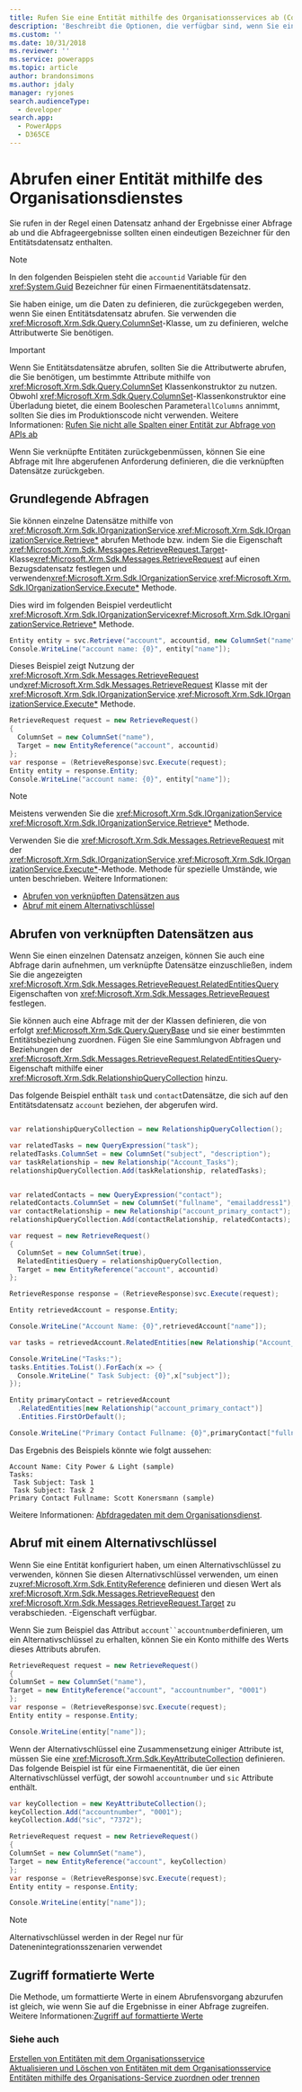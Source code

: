 ```yaml
---
title: Rufen Sie eine Entität mithilfe des Organisationsservices ab (Common Data Service) | Microsoft Docs
description: 'Beschreibt die Optionen, die verfügbar sind, wenn Sie einen Datensatz programmgesteuert abrufen'
ms.custom: ''
ms.date: 10/31/2018
ms.reviewer: ''
ms.service: powerapps
ms.topic: article
author: brandonsimons
ms.author: jdaly
manager: ryjones
search.audienceType:
  - developer
search.app:
  - PowerApps
  - D365CE
---
```

# <a name="retrieve-an-entity-using-the-organization-service"></a>Abrufen einer Entität mithilfe des Organisationsdienstes

Sie rufen in der Regel einen Datensatz anhand der Ergebnisse einer Abfrage ab und die Abfrageergebnisse sollten einen eindeutigen Bezeichner für den Entitätsdatensatz enthalten.

> [!NOTE]
> In den folgenden Beispielen steht die `accountid` Variable für den <xref:System.Guid> Bezeichner für einen Firmaenentitätsdatensatz.

Sie haben einige, um die Daten zu definieren, die zurückgegeben werden, wenn Sie einen Entitätsdatensatz abrufen. Sie verwenden die <xref:Microsoft.Xrm.Sdk.Query.ColumnSet>-Klasse, um zu definieren, welche Attributwerte Sie benötigen.


> [!IMPORTANT]
> Wenn Sie Entitätsdatensätze abrufen, sollten Sie die Attributwerte abrufen, die Sie benötigen, um bestimmte Attribute mithilfe von <xref:Microsoft.Xrm.Sdk.Query.ColumnSet> Klassenkonstruktor zu nutzen. Obwohl <xref:Microsoft.Xrm.Sdk.Query.ColumnSet>-Klassenkonstruktor eine Überladung bietet, die einem Booleschen Parameter`allColumns` annimmt, sollten Sie dies im Produktionscode nicht verwenden. Weitere Informationen: [Rufen Sie nicht alle Spalten einer Entität zur Abfrage von APIs ab](/dynamics365/customer-engagement/guidance/data/retrieve-specific-columns-entity-via-query-apis)

Wenn Sie verknüpfte Entitäten zurückgebenmüssen, können Sie eine Abfrage mit Ihre abgerufenen Anforderung definieren, die die verknüpften Datensätze zurückgeben.


## <a name="basic-retrieve"></a>Grundlegende Abfragen

Sie können einzelne Datensätze mithilfe von <xref:Microsoft.Xrm.Sdk.IOrganizationService>.<xref:Microsoft.Xrm.Sdk.IOrganizationService.Retrieve*> abrufen Methode bzw. indem Sie die Eigenschaft <xref:Microsoft.Xrm.Sdk.Messages.RetrieveRequest.Target>-Klasse<xref:Microsoft.Xrm.Sdk.Messages.RetrieveRequest> auf einen Bezugsdatensatz festlegen und verwenden<xref:Microsoft.Xrm.Sdk.IOrganizationService>.<xref:Microsoft.Xrm.Sdk.IOrganizationService.Execute*> Methode.

Dies wird im folgenden Beispiel verdeutlicht <xref:Microsoft.Xrm.Sdk.IOrganizationService><xref:Microsoft.Xrm.Sdk.IOrganizationService.Retrieve*> Methode.

```csharp
Entity entity = svc.Retrieve("account", accountid, new ColumnSet("name"));
Console.WriteLine("account name: {0}", entity["name"]);
```

Dieses Beispiel zeigt Nutzung der <xref:Microsoft.Xrm.Sdk.Messages.RetrieveRequest> und<xref:Microsoft.Xrm.Sdk.Messages.RetrieveRequest> Klasse mit der <xref:Microsoft.Xrm.Sdk.IOrganizationService>.<xref:Microsoft.Xrm.Sdk.IOrganizationService.Execute*> Methode.

```csharp
RetrieveRequest request = new RetrieveRequest()
{
  ColumnSet = new ColumnSet("name"),
  Target = new EntityReference("account", accountid)
};
var response = (RetrieveResponse)svc.Execute(request);
Entity entity = response.Entity;
Console.WriteLine("account name: {0}", entity["name"]);
```

> [!NOTE]
> Meistens verwenden Sie die <xref:Microsoft.Xrm.Sdk.IOrganizationService> <xref:Microsoft.Xrm.Sdk.IOrganizationService.Retrieve*>  Methode.
>
> Verwenden Sie die <xref:Microsoft.Xrm.Sdk.Messages.RetrieveRequest> mit der <xref:Microsoft.Xrm.Sdk.IOrganizationService>.<xref:Microsoft.Xrm.Sdk.IOrganizationService.Execute*>-Methode. Methode für spezielle Umstände, wie unten beschrieben. 
> Weitere Informationen: 
> - [Abrufen von verknüpften Datensätzen aus](#retrieve-with-related-records)
> - [Abruf mit einem Alternativschlüssel](#retrieve-with-an-alternate-key)


## <a name="retrieve-with-related-records"></a>Abrufen von verknüpften Datensätzen aus

Wenn Sie einen einzelnen Datensatz anzeigen, können Sie auch eine Abfrage darin aufnehmen, um verknüpfte Datensätze einzuschließen, indem Sie die angezeigten <xref:Microsoft.Xrm.Sdk.Messages.RetrieveRequest.RelatedEntitiesQuery> Eigenschaften von <xref:Microsoft.Xrm.Sdk.Messages.RetrieveRequest> festlegen.

Sie können auch eine Abfrage mit der der Klassen definieren, die von erfolgt <xref:Microsoft.Xrm.Sdk.Query.QueryBase> und sie einer bestimmten Entitätsbeziehung zuordnen. Fügen Sie eine Sammlungvon Abfragen und Beziehungen der <xref:Microsoft.Xrm.Sdk.Messages.RetrieveRequest.RelatedEntitiesQuery>-Eigenschaft mithilfe einer <xref:Microsoft.Xrm.Sdk.RelationshipQueryCollection> hinzu.

Das folgende Beispiel enthält `task` und `contact`Datensätze, die sich auf den Entitätsdatensatz `account` beziehen, der abgerufen wird.

```csharp

var relationshipQueryCollection = new RelationshipQueryCollection();

var relatedTasks = new QueryExpression("task");
relatedTasks.ColumnSet = new ColumnSet("subject", "description");
var taskRelationship = new Relationship("Account_Tasks");
relationshipQueryCollection.Add(taskRelationship, relatedTasks);


var relatedContacts = new QueryExpression("contact");
relatedContacts.ColumnSet = new ColumnSet("fullname", "emailaddress1");
var contactRelationship = new Relationship("account_primary_contact");
relationshipQueryCollection.Add(contactRelationship, relatedContacts);

var request = new RetrieveRequest()
{
  ColumnSet = new ColumnSet(true),
  RelatedEntitiesQuery = relationshipQueryCollection,
  Target = new EntityReference("account", accountid)
};

RetrieveResponse response = (RetrieveResponse)svc.Execute(request);

Entity retrievedAccount = response.Entity;

Console.WriteLine("Account Name: {0}",retrievedAccount["name"]);

var tasks = retrievedAccount.RelatedEntities[new Relationship("Account_Tasks")];

Console.WriteLine("Tasks:");
tasks.Entities.ToList().ForEach(x => {
  Console.WriteLine(" Task Subject: {0}",x["subject"]);
});

Entity primaryContact = retrievedAccount
  .RelatedEntities[new Relationship("account_primary_contact")]
  .Entities.FirstOrDefault();

Console.WriteLine("Primary Contact Fullname: {0}",primaryContact["fullname"]);
```
Das Ergebnis des Beispiels könnte wie folgt aussehen:

```
Account Name: City Power & Light (sample)
Tasks:
 Task Subject: Task 1
 Task Subject: Task 2
Primary Contact Fullname: Scott Konersmann (sample)
```

Weitere Informationen: [Abfdragedaten mit dem Organisationsdienst](entity-operations-query-data.md).


## <a name="retrieve-with-an-alternate-key"></a>Abruf mit einem Alternativschlüssel

Wenn Sie eine Entität konfiguriert haben, um einen Alternativschlüssel zu verwenden, können Sie diesen Alternativschlüssel verwenden, um einen zu<xref:Microsoft.Xrm.Sdk.EntityReference> definieren und diesen Wert als <xref:Microsoft.Xrm.Sdk.Messages.RetrieveRequest> den <xref:Microsoft.Xrm.Sdk.Messages.RetrieveRequest.Target> zu verabschieden. -Eigenschaft verfügbar.

Wenn Sie zum Beispiel das Attribut `account``accountnumber`definieren, um ein Alternativschlüssel zu erhalten, können Sie ein Konto mithilfe des Werts dieses Attributs abrufen.


```csharp
RetrieveRequest request = new RetrieveRequest()
{
ColumnSet = new ColumnSet("name"),
Target = new EntityReference("account", "accountnumber", "0001")
};
var response = (RetrieveResponse)svc.Execute(request);
Entity entity = response.Entity;

Console.WriteLine(entity["name"]);
```

Wenn der Alternativschlüssel eine Zusammensetzung einiger Attribute ist, müssen Sie eine <xref:Microsoft.Xrm.Sdk.KeyAttributeCollection> definieren. Das folgende Beispiel ist für eine Firmaenentität, die üer einen Alternativschlüssel verfügt, der sowohl `accountnumber` und `sic` Attribute enthält.

```csharp
var keyCollection = new KeyAttributeCollection();
keyCollection.Add("accountnumber", "0001");
keyCollection.Add("sic", "7372");

RetrieveRequest request = new RetrieveRequest()
{
ColumnSet = new ColumnSet("name"),
Target = new EntityReference("account", keyCollection)
};
var response = (RetrieveResponse)svc.Execute(request);
Entity entity = response.Entity;

Console.WriteLine(entity["name"]);
```
> [!NOTE]
> Alternativschlüssel werden in der Regel nur für Datenenintegrationsszenarien verwendet


## <a name="access-formatted-values"></a>Zugriff formatierte Werte

Die Methode, um formattierte Werte in einem Abrufensvorgang abzurufen ist gleich, wie wenn Sie auf die Ergebnisse in einer Abfrage zugreifen. Weitere Informationen:[Zugriff auf formattierte Werte](entity-operations-query-data.md#access-formatted-values)

<!-- TODO Move the information about accessing formatted values here, where the topic is shorter rather than the query topic which is longer -->

### <a name="see-also"></a>Siehe auch

[Erstellen von Entitäten mit dem Organisationsservice](entity-operations-create.md)<br />
[Aktualisieren und Löschen von Entitäten mit dem Organisationsservice](entity-operations-update-delete.md)<br />
[Entitäten mithilfe des Organisations-Service zuordnen oder trennen](entity-operations-associate-disassociate.md)<br />
